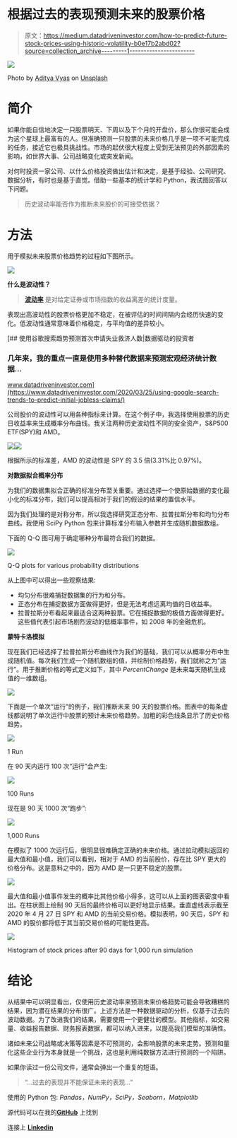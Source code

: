 # 根据过去的表现预测未来的股票价格

> 原文：<https://medium.datadriveninvestor.com/how-to-predict-future-stock-prices-using-historic-volatility-b0e17b2abd02?source=collection_archive---------1----------------------->

![](img/c4bdc9d50d08e5501ac7ffac1bf438da.png)

Photo by [Aditya Vyas](https://unsplash.com/@aditya1702?utm_source=medium&utm_medium=referral) on [Unsplash](https://unsplash.com?utm_source=medium&utm_medium=referral)

# **简介**

如果你能自信地决定一只股票明天、下周以及下个月的开盘价，那么你很可能会成为这个星球上最富有的人。但准确预测一只股票的未来价格几乎是一项不可能完成的任务，接近它也极具挑战性。市场的起伏很大程度上受到无法预见的外部因素的影响，如世界大事、公司战略变化或突发新闻。

对何时投资一家公司、以什么价格投资做出估计和决定，是基于经验、公司研究、数据分析，有时也是基于直觉。借助一些基本的统计学和 Python，我试图回答以下问题。

> 历史波动率能否作为推断未来股价的可接受依据？

# **方法**

用于模拟未来股票价格趋势的过程如下图所示。

![](img/a464cf939df92ce7f2fc97dbe076b0e6.png)

**什么是波动性？**

> [**波动率**](https://www.investopedia.com/terms/v/volatility.asp) 是对给定证券或市场指数的收益离差的统计度量。

表现出高波动性的股票价格更加不稳定，在被评估的时间间隔内会经历快速的变化。低波动性通常意味着价格稳定，与平均值的差异较小。

[](https://www.datadriveninvestor.com/2020/03/25/using-google-search-trends-to-predict-initial-jobless-claims/) [## 使用谷歌搜索趋势预测首次申请失业救济人数|数据驱动的投资者

### 几年来，我的重点一直是使用多种替代数据来预测宏观经济统计数据…

www.datadriveninvestor.com](https://www.datadriveninvestor.com/2020/03/25/using-google-search-trends-to-predict-initial-jobless-claims/) 

公司股价的波动性可以用各种指标来计算。在这个例子中，我选择使用股票的历史日收益率来生成概率分布曲线。我关注两种历史波动性不同的安全资产，S&P500 ETF(SPY)和 AMD。

![](img/3c0093aef1031b590349e695a48df10c.png)![](img/dfdb6d0a736850d158020eecbe676058.png)

根据所示的标准差，AMD 的波动性是 SPY 的 3.5 倍(3.31%比 0.97%)。

**对数据拟合概率分布**

为我们的数据集拟合正确的标准分布至关重要。通过选择一个使原始数据的变化最小化的标准分布，我们可以提高相对于我们的假设的结果的置信水平。

因为我们处理的是对称分布，所以我选择研究正态分布、拉普拉斯分布和均匀分布曲线。我使用 SciPy Python 包来计算标准分布输入参数并生成随机数据数组。

下面的 Q-Q 图可用于确定哪种分布最符合我们的数据。

![](img/e3154c1f56d491c70ecbfd78f050711b.png)

Q-Q plots for various probability distributions

从上图中可以得出一些观察结果:

*   均匀分布很难捕捉数据集的行为和分布。
*   正态分布在捕捉数据方面做得更好，但是无法考虑远离均值的日收益率。
*   拉普拉斯分布看起来最适合这两种股票。它在捕捉数据的极值方面做得更好。这些值代表引起市场剧烈波动的低概率事件，如 2008 年的金融危机。

**蒙特卡洛模拟**

现在我们已经选择了拉普拉斯分布曲线作为我们的基础，我们可以从概率分布中生成随机值。每次我们生成一个随机数组的值，并绘制价格趋势，我们就称之为“运行”。用于推断价格的等式定义如下，其中 *PercentChange* 是未来每天随机生成值的一维数组。

![](img/3e7adb6e68372ca2e116c533ce3154b6.png)

下面是一个单次“运行”的例子，我们推断未来 90 天的股票价格。图表中的每条虚线都说明了单次运行中股票的预计未来价格趋势。加粗的彩色线条显示了历史价格趋势。

![](img/a7983951c87116f766d840ee88c82844.png)

1 Run

在 90 天内运行 100 次“运行”会产生:

![](img/47a3398902e56a6af0053e501475921c.png)

100 Runs

现在是 90 天 1000 次“跑步”:

![](img/822203920726ce474d9e1f9d47c67b16.png)

1,000 Runs

在模拟了 1000 次运行后，很明显很难确定正确的未来价格。通过拉动模拟返回的最大值和最小值，我们可以看到，相对于 AMD 的当前股价，存在比 SPY 更大的价格分布。这是意料之中的，因为 AMD 是一只更不稳定的股票。

![](img/28c5c63d11ef5b22808fbfdea60e14b3.png)

最大值和最小值事件发生的概率比其他价格小得多，这可以从上面的图表密度中看出。在柱状图上绘制 90 天后的最终价格可以更好地显示结果。垂直虚线表示截至 2020 年 4 月 27 日 SPY 和 AMD 的当前交易价格。模拟表明，90 天后，SPY 和 AMD 的股价都将低于其当前交易价格的可能性更高。

![](img/a28252c23eb720ca2baf95231864d64c.png)

Histogram of stock prices after 90 days for 1,000 run simulation

# **结论**

从结果中可以明显看出，仅使用历史波动率来预测未来价格趋势可能会导致糟糕的结果，因为潜在结果的分布很广。上述方法是一种数据驱动的分析，仅基于过去的波动数据。为了改进我们的结果，需要使用一个更健壮的模型。其他指标，如交易量、收益报告数据、财务报表数据，都可以纳入进来，以提高我们模型的准确性。

诸如未来公司战略或决策等因素是不可预测的，会影响股票的未来走势。预测和量化这些企业行为本身就是一个挑战，这也是利用纯数据方法进行预测的一个陷阱。

如果你读过一份公司文件，通常会弹出一个重复的短语。

> “…过去的表现并不能保证未来的表现…”

使用的 Python 包: *Pandas，NumPy，SciPy，Seaborn，Matplotlib*

源代码可以在我的[**GitHub**](https://github.com/nasriv/VolatilityPredictor) 上找到

连接上 [**Linkedin**](https://www.linkedin.com/in/vincentnasri/)
